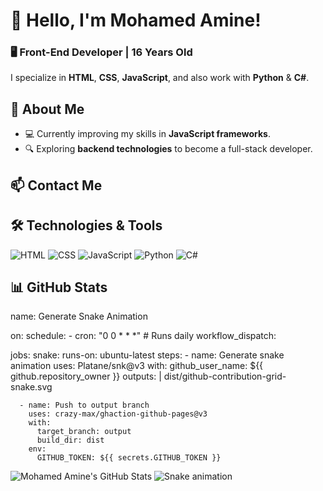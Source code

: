 # 👋 Hello, I'm Mohamed Amine!

### 🖥️ Front-End Developer | 16 Years Old  
I specialize in **HTML**, **CSS**, **JavaScript**, and also work with **Python** & **C#**.

## 🚀 About Me

- 💻 Currently improving my skills in **JavaScript frameworks**.
- 🔍 Exploring **backend technologies** to become a full-stack developer.

## 📫 Contact Me


## 🛠️ Technologies & Tools
![HTML](https://img.shields.io/badge/HTML-E34F26?style=for-the-badge&logo=html5&logoColor=white)
![CSS](https://img.shields.io/badge/CSS-1572B6?style=for-the-badge&logo=css3&logoColor=white)
![JavaScript](https://img.shields.io/badge/JavaScript-F7DF1E?style=for-the-badge&logo=javascript&logoColor=black)
![Python](https://img.shields.io/badge/Python-3776AB?style=for-the-badge&logo=python&logoColor=white)
![C#](https://img.shields.io/badge/C%23-239120?style=for-the-badge&logo=csharp&logoColor=white)

## 📊 GitHub Stats
 name: Generate Snake Animation

on:
  schedule:
    - cron: "0 0 * * *"  # Runs daily
  workflow_dispatch:

jobs:
  snake:
    runs-on: ubuntu-latest
    steps:
      - name: Generate snake animation
        uses: Platane/snk@v3
        with:
          github_user_name: ${{ github.repository_owner }}
          outputs: |
            dist/github-contribution-grid-snake.svg

      - name: Push to output branch
        uses: crazy-max/ghaction-github-pages@v3
        with:
          target_branch: output
          build_dir: dist
        env:
          GITHUB_TOKEN: ${{ secrets.GITHUB_TOKEN }}
![Mohamed Amine's GitHub Stats](https://github-readme-stats.vercel.app/api?username=your-github-username&show_icons=true&theme=dark)
![Snake animation](https://github.com/YOUR_GITHUB_USERNAME/YOUR_GITHUB_USERNAME/blob/output/github-contribution-grid-snake.svg)

